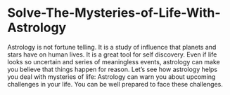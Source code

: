 # Solve-The-Mysteries-of-Life-With-Astrology
Astrology is not fortune telling. It is a study of influence that planets and stars have on human lives. It is a great tool for self discovery. Even if life looks so uncertain and series of meaningless events, astrology can make you believe that things happen for reason. Let’s see how astrology helps you deal with mysteries of life:   Astrology can warn you about upcoming challenges in your life. You can be well prepared to face these challenges.
